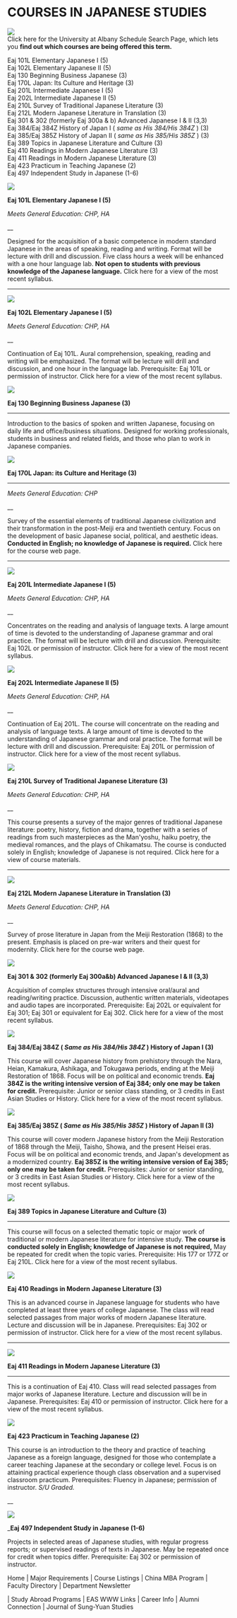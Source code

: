 # **COURSES IN JAPANESE STUDIES**

![](images/bar_blue.gif)  
Click here for the University at Albany Schedule Search Page, which lets you
**find out which courses are being offered this term.**

Eaj 101L Elementary Japanese I (5)  
Eaj 102L Elementary Japanese II (5)  
Eaj 130 Beginning Business Japanese (3)  
Eaj 170L Japan: Its Culture and Heritage (3)  
Eaj 201L Intermediate Japanese I (5)  
Eaj 202L Intermediate Japanese II (5)  
Eaj 210L Survey of Traditional Japanese Literature (3)  
Eaj 212L Modern Japanese Literature in Translation (3)  
Eaj 301 & 302 (formerly Eaj 300a & b) Advanced Japanese I & II (3,3)  
Eaj 384/Eaj 384Z History of Japan I ( _same as His 384/His 384Z_ ) (3)  
Eaj 385/Eaj 385Z History of Japan II ( _same as His 385/His 385Z_ ) (3)  
Eaj 389 Topics in Japanese Literature and Culture (3)  
Eaj 410 Readings in Modern Japanese Literature (3)  
Eaj 411 Readings in Modern Japanese Literature (3)  
Eaj 423 Practicum in Teaching Japanese (2)  
Eaj 497 Independent Study in Japanese (1-6)

![](images/bar_blue.gif)

**Eaj 101L Elementary Japanese I (5)**

_Meets General Education: CHP, HA_

__

Designed for the acquisition of a basic competence in modern standard Japanese
in the areas of speaking, reading and writing. Format will be lecture with
drill and discussion. Five class hours a week will be enhanced with a one hour
language lab. **Not open to students with previous knowledge of the Japanese
language.** Click here for a view of the most recent syllabus.

****

![](images/marbthin.gif)  

**Eaj 102L Elementary Japanese I (5)**

_Meets General Education: CHP, HA_

__

Continuation of Eaj 101L. Aural comprehension, speaking, reading and writing
will be emphasized. The format will be lecture will drill and discussion, and
one hour in the language lab. Prerequisite: Eaj 101L or permission of
instructor. Click here for a view of the most recent syllabus.

![](images/marbthin.gif)  

**Eaj 130 Beginning Business Japanese (3)**

****

Introduction to the basics of spoken and written Japanese, focusing on daily
life and office/business situations. Designed for working professionals,
students in business and related fields, and those who plan to work in
Japanese companies.

![](images/marbthin.gif)  

**Eaj 170L Japan: its Culture and Heritage (3)**

****

_Meets General Education: CHP_

__

Survey of the essential elements of traditional Japanese civilization and
their transformation in the post-Meiji era and twentieth century. Focus on the
development of basic Japanese social, political, and aesthetic ideas.
**Conducted in English; no knowledge of Japanese is required.** Click here for
the course web page.

****

![](images/marbthin.gif)  

**Eaj 201L Intermediate Japanese I (5)**

_Meets General Education: CHP, HA_

__

Concentrates on the reading and analysis of language texts. A large amount of
time is devoted to the understanding of Japanese grammar and oral practice.
The format will be lecture with drill and discussion. Prerequisite: Eaj 102L
or permission of instructor. Click here for a view of the most recent
syllabus.

![](images/marbthin.gif)  

**Eaj 202L Intermediate Japanese II (5)**

_Meets General Education: CHP, HA_

__

Continuation of Eaj 201L. The course will concentrate on the reading and
analysis of language texts. A large amount of time is devoted to the
understanding of Japanese grammar and oral practice. The format will be
lecture with drill and discussion. Prerequisite: Eaj 201L or permission of
instructor. Click here for a view of the most recent syllabus.

![](images/marbthin.gif)  

**Eaj 210L Survey of Traditional Japanese Literature (3)**

_Meets General Education: CHP, HA_

__

This course presents a survey of the major genres of traditional Japanese
literature: poetry, history, fiction and drama, together with a series of
readings from such masterpieces as the Man'yoshu, haiku poetry, the medieval
romances, and the plays of Chikamatsu. The course is conducted solely in
English; knowledge of Japanese is not required. Click here for a view of
course materials.

****

![](images/marbthin.gif)  

**Eaj 212L Modern Japanese Literature in Translation (3)**

_Meets General Education: CHP, HA_

__

Survey of prose literature in Japan from the Meiji Restoration (1868) to the
present. Emphasis is placed on pre-war writers and their quest for modernity.
Click here for the course web page.

![](images/marbthin.gif)  

**Eaj 301 & 302 (formerly Eaj 300a&b) Advanced Japanese I & II (3,3)**

Acquisition of complex structures through intensive oral/aural and
reading/writing practice. Discussion, authentic written materials, videotapes
and audio tapes are incorporated. Prerequisite: Eaj 202L or equivalent for Eaj
301; Eaj 301 or equivalent for Eaj 302. Click here for a view of the most
recent syllabus.

![](images/marbthin.gif)  

**Eaj 384/Eaj 384Z ( _Same as His 384/His 384Z_ ) History of Japan I (3)**

This course will cover Japanese history from prehistory through the Nara,
Heian, Kamakura, Ashikaga, and Tokugawa periods, ending at the Meiji
Restoration of 1868. Focus will be on political and economic trends. **Eaj
384Z is the writing intensive version of Eaj 384; only one may be taken for
credit.** Prerequisite: Junior or senior class standing, or 3 credits in East
Asian Studies or History. Click here for a view of the most recent syllabus.

![](images/marbthin.gif)  

**Eaj 385/Eaj 385Z ( _Same as His 385/His 385Z_ ) History of Japan II (3)**

This course will cover modern Japanese history from the Meiji Restoration of
1868 through the Meiji, Taisho, Showa, and the present Heisei eras. Focus will
be on political and economic trends, and Japan's development as a modernized
country. **Eaj 385Z is the writing intensive version of Eaj 385; only one may
be taken for credit.** Prerequisites: Junior or senior standing, or 3 credits
in East Asian Studies or History. Click here for a view of the most recent
syllabus.

![](images/marbthin.gif)  

**Eaj 389 Topics in Japanese Literature and Culture (3)**

****

This course will focus on a selected thematic topic or major work of
traditional or modern Japanese literature for intensive study. **The course is
conducted solely in English; knowledge of Japanese is not required,** May be
repeated for credit when the topic varies. Prerequisite: His 177 or 177Z or
Eaj 210L. Click here for a view of the most recent syllabus.

![](images/marbthin.gif)  

**Eaj 410 Readings in Modern Japanese Literature (3)**

This is an advanced course in Japanese language for students who have
completed at least three years of college Japanese. The class will read
selected passages from major works of modern Japanese literature. Lecture and
discussion will be in Japanese. Prerequisites: Eaj 302 or permission of
instructor. Click here for a view of the most recent syllabus.

****

![](images/marbthin.gif)  

**Eaj 411 Readings in Modern Japanese Literature (3)**

****

This is a continuation of Eaj 410. Class will read selected passages from
major works of Japanese literature. Lecture and discussion will be in
Japanese. Prerequisites: Eaj 410 or permission of instructor. Click here for a
view of the most recent syllabus.

![](images/marbthin.gif)  

**Eaj 423 Practicum in Teaching Japanese (2)**

This course is an introduction to the theory and practice of teaching Japanese
as a foreign language, designed for those who contemplate a career teaching
Japanese at the secondary or college level. Focus is on attaining practical
experience though class observation and a supervised classroom practicum.
Prerequisites: Fluency in Japanese; permission of instructor. _S/U_ _Graded._

__

![](images/marbthin.gif)  

_**Eaj 497 Independent Study in Japanese (1-6)**

Projects in selected areas of Japanese studies, with regular progress reports;
or supervised readings of texts in Japanese. May be repeated once for credit
when topics differ. Prerequisite: Eaj 302 or permission of instructor.

Home | Major Requirements | Course Listings | China MBA Program | Faculty
Directory | Department Newsletter

| Study Abroad Programs | EAS WWW Links | Career Info | Alumni Connection |
Journal of Sung-Yuan Studies

